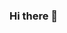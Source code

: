 ### Hi there 👋

<!--
**SCD346/SCD346** is a ✨ _special_ ✨ repository because its `README.md` (this file) appears on your GitHub profile.

Here are some ideas to get you started:

- 🔭 I’m currently working on ... React Projects
- 🌱 I’m currently learning ... React and more JavaScript
- 👯 I’m looking to collaborate on ... React
- 🤔 I’m looking for help with ... 
- 💬 Ask me about ... Anything
- 📫 How to reach me: ... steve@stephencdoherty.com 
-->
